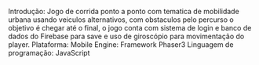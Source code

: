 Introdução: Jogo de corrida ponto a ponto com tematica de mobilidade urbana usando veiculos alternativos, com obstaculos pelo percurso o objetivo é chegar até o final,
o jogo conta com sistema de login e banco de dados do Firebase para save e uso de giroscópio para movimentação do player.
Plataforma: Mobile
Engine: Framework Phaser3
Linguagem de programação: JavaScript
